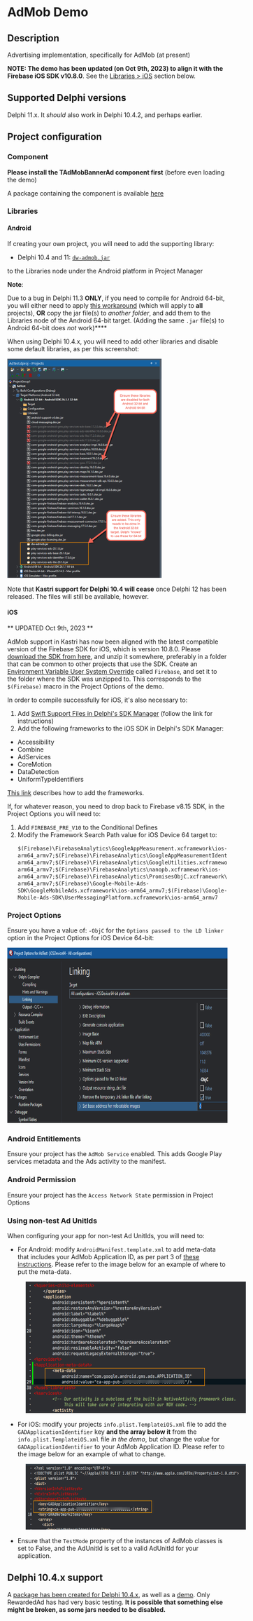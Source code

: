 # AdMob Demo

## Description

Advertising implementation, specifically for AdMob (at present)

**NOTE: The demo has been updated (on Oct 9th, 2023) to align it with the Firebase iOS SDK v10.8.0**. See the [Libraries > iOS](#ios) section below.

## Supported Delphi versions

Delphi 11.x. It _should_ also work in Delphi 10.4.2, and perhaps earlier.

## Project configuration

### Component

**Please install the TAdMobBannerAd component first** (before even loading the demo)

A package containing the component is available [here](https://github.com/DelphiWorlds/Kastri/blob/master/Packages/KastriAdMob.dproj)

### Libraries

#### Android

If creating your own project, you will need to add the supporting library:

* Delphi 10.4 and 11: [`dw-admob.jar`](https://github.com/DelphiWorlds/Kastri/blob/master/Lib/dw-admob.jar) 

to the Libraries node under the Android platform in Project Manager

**Note**:

Due to a bug in Delphi 11.3 **ONLY**, if you need to compile for Android 64-bit, you will either need to apply [this workaround](https://docs.code-kungfu.com/books/hotfix-113-alexandria/page/fix-jar-libraries-added-to-android-64-bit-platform-target-are-not-compiled) (which will apply to **all** projects), **OR** copy the jar file(s) to _another folder_, and add them to the Libraries node of the Android 64-bit target. (Adding the same `.jar` file(s) to Android 64-bit does _not_ work)****

When using Delphi 10.4.x, you will need to add other libraries and disable some default libraries, as per this screenshot:

<img src="./Screenshots/D104ProjectManager.png" alt="PM" height="500">

Note that **Kastri support for Delphi 10.4 will cease** once Delphi 12 has been released. The files will still be available, however.

#### iOS

** UPDATED Oct 9th, 2023 **

AdMob support in Kastri has now been aligned with the latest compatible version of the Firebase SDK for iOS, which is version 10.8.0. Please [download the SDK from here](https://github.com/firebase/firebase-ios-sdk/releases/download/10.8.0/Firebase-10.8.0.zip), and unzip it somewhere, preferably in a folder that can be common to other projects that use the SDK. Create an [Environment Variable User System Override](https://docwiki.embarcadero.com/RADStudio/Alexandria/en/Environment_Variables) called `Firebase`, and set it to the folder where the SDK was unzipped to. This corresponds to the `$(Firebase)` macro in the Project Options of the demo.

In order to compile successfully for iOS, it's also necessary to:

1. Add [Swift Support Files in Delphi's SDK Manager](https://github.com/DelphiWorlds/HowTo/tree/main/Solutions/AddSwiftSupport) (follow the link for instructions)
2. Add the following frameworks to the iOS SDK in Delphi's SDK Manager:

* Accessibility
* Combine
* AdServices
* CoreMotion
* DataDetection
* UniformTypeIdentifiers

[This link](https://github.com/DelphiWorlds/HowTo/tree/main/Solutions/AddSDKFrameworks) describes how to add the frameworks.

If, for whatever reason, you need to drop back to Firebase v8.15 SDK, in the Project Options you will need to:

1. Add `FIREBASE_PRE_V10` to the Conditional Defines
2. Modify the Framework Search Path value for iOS Device 64 target to:
   ```
   $(Firebase)\FirebaseAnalytics\GoogleAppMeasurement.xcframework\ios-arm64_armv7;$(Firebase)\FirebaseAnalytics\GoogleAppMeasurementIdentitySupport.xcframework\ios-arm64_armv7;$(Firebase)\FirebaseAnalytics\GoogleUtilities.xcframework\ios-arm64_armv7;$(Firebase)\FirebaseAnalytics\nanopb.xcframework\ios-arm64_armv7;$(Firebase)\FirebaseAnalytics\PromisesObjC.xcframework\ios-arm64_armv7;$(Firebase)\Google-Mobile-Ads-SDK\GoogleMobileAds.xcframework\ios-arm64_armv7;$(Firebase)\Google-Mobile-Ads-SDK\UserMessagingPlatform.xcframework\ios-arm64_armv7
   ```


### Project Options

Ensure you have a value of: `-ObjC` for the `Options passed to the LD linker` option in the Project Options for iOS Device 64-bit:

<img src="./Screenshots/ObjCLinkerOption.png" alt="ObjC linker option" height="400">

### Android Entitlements

Ensure your project has the `AdMob Service` enabled. This adds Google Play services metadata and the Ads activity to the manifest.

### Android Permission

Ensure your project has the `Access Network State` permission in Project Options

### Using non-test Ad UnitIds

When configuring your app for non-test Ad UnitIds, you will need to:

* For Android: modify `AndroidManifest.template.xml` to add meta-data that includes your AdMob Application ID, as per part 3 of [these instructions](https://developers.google.com/admob/android/quick-start?hl=en-US#import_the_mobile_ads_sdk). Please refer to the image below for an example of where to put the meta-data. 
  
<img style="margin-left: 3em;" src="./Screenshots/AndroidManifestTemplateAppId.png" alt="PM" height="300"/>

* For iOS: modify your projects `info.plist.TemplateiOS.xml` file to add the `GADApplicationIdentifier` key **and the array below it** from the `info.plist.TemplateiOS.xml` file _in the demo_, but change the _value_ for `GADApplicationIdentifier` to your AdMob Application ID. Please refer to the image below for an example of what to change. 
  
<img style="margin-left: 3em;" src="./Screenshots/iOSInfoPListTemplateAppId.png" alt="PM" height="150"/>

* Ensure that the `TestMode` property of the instances of AdMob classes is set to False, and the AdUnitId is set to a valid AdUnitId for your application.

## Delphi 10.4.x support

A [package has been created for Delphi 10.4.x](https://github.com/DelphiWorlds/Kastri/tree/main/Packages/D104), as well as a [demo](https://github.com/DelphiWorlds/Kastri/tree/main/Demos/AdMob/D104). Only RewardedAd has had very basic testing. **It is possible that something else might be broken, as some jars needed to be disabled.**


